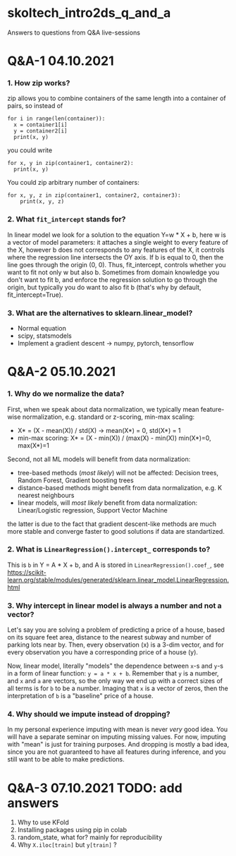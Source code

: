 # skoltech_intro2ds_q_and_a
Answers to questions from Q&amp;A live-sessions


# Q&A-1 04.10.2021 
### 1. How zip works?
zip allows you to combine containers of the same length into a container of pairs, so instead of

```
for i in range(len(container)):
  x = container1[i]
  y = container2[i]
  print(x, y)
```
you could write 
```
for x, y in zip(container1, container2):
  print(x, y)
```
You could zip arbitrary number of containers:
```
for x, y, z in zip(container1, container2, container3):
    print(x, y, z)
```
### 2. What `fit_intercept` stands for?

In linear model we look for a solution to the equation Y=w * X + b,  here w is a vector of model parameters: it attaches a single weight to every feature of the X, however b does not corresponds to any features of the X, it controls where the regression line intersects the OY axis. If b is equal to 0, then the line goes through the origin (0, 0). Thus, fit_intercept, controls whether you want to fit not only w but also b. Sometimes from domain knowledge you don't want to fit b, and enforce the regression solution to go through the origin, but typically you do want to also fit b (that's why by default, fit_intercept=True).

### 3. What are the alternatives to sklearn.linear_model?
  - Normal equation  
  - scipy, statsmodels
  - Implement a gradient descent -> numpy, pytorch, tensorflow

# Q&A-2 05.10.2021

### 1. Why do we normalize the data?

First, when we speak about data normalization, we typically mean feature-wise normalization, e.g. standard or z-scoring, min-max scaling:
  - X* = (X - mean(X)) / std(X) -> mean(X*) = 0, std(X*) = 1
  - min-max scoring: X* = (X - min(X)) / (max(X) - min(X))  min(X*)=0, max(X*)=1

Second, not all ML models will benefit from data normalization:
  - tree-based methods (*most likely*) will not be affected: Decision trees, Random Forest, Gradient boosting trees
  - distance-based methods might benefit from data normalization, e.g. K nearest neighbours
  - linear models, will *most likely* benefit from data normalization: Linear/Logistic regression, Support Vector Machine

the latter is due to the fact that gradient descent-like methods are much more stable and converge faster to good solutions if data are standartized.
### 2. What is `LinearRegression().intercept_` corresponds to?
  
This is `b` in Y = A * X + b, and A is stored in `LinearRegression().coef_`, see https://scikit-learn.org/stable/modules/generated/sklearn.linear_model.LinearRegression.html
  
### 3. Why intercept in linear model is always a number and not a vector?

Let's say you are solving a problem of predicting a price of a house, based on its square feet area, distance to the nearest subway and number of parking lots near by. Then, every observation (x) is a 3-dim vector, and for every observation you have a corresponding price of a house (y).

Now, linear model, literally "models" the dependence between `x`-s and `y`-s in a form of linear function: `y = a * x + b`. Remember that `y` is a number, and `x` and `a` are vectors, so the only way we end up with a correct sizes of all terms is for `b` to be a number. Imaging that `x` is a vector of zeros, then the interpretation of `b` is a "baseline" price of a house.

### 4. Why should we impute instead of dropping?

In my personal experience imputing with mean is never *very* good idea. You will have a separate seminar on imputing missing values. For now, imputing with "mean" is just for training purposes. And dropping is mostly a bad idea, since you are not guaranteed to have all features during inference, and you still want to be able to make predictions.

# Q&A-3 07.10.2021 TODO: add answers

1. Why to use KFold
2. Installing packages using pip in colab
3. random_state, what for? mainly for reproducibility
4. Why `X.iloc[train]` but `y[train]` ?
